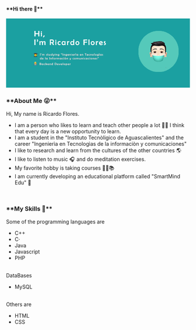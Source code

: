 <h4>**Hi there 👋**</h4>
<p align="center" style="margin:auto;">
  <img src="https://github.com/RicardoFlores01/RicardoFlores01/blob/master/portada.png">
</p>
<h3>**About Me 😜** </h3>
<p>Hi, My name is Ricardo Flores.<br>
  <ul>
  <li>I am a person who likes to learn and teach other people a lot 👨‍🏫 I think that every day is a new opportunity to learn.</li>
    <li>I am a student in the "Instituto Tecnòligico de Aguascalientes" and the career "Ingenierìa en Tecnologìas de la informaciòn y comunicaciones"
    <li>I like to research and learn from the cultures of the other countries 🌎</li>
    <li>I like to listen to music 🎧 and do meditation exercises.</li>
    <li>My favorite hobby is taking courses 👨‍💻📚</li>
  <li>I am currently developing an educational platform called "SmartMind Edu" 💙</li>
  </ul>
</p>
<br>
<h3>**My Skills 🧠** </h3>
<p>
  Some of the programming languages are
  <ul>
    <li> C++ </li>
    <li> C· </li>
    <li> Java </li>
    <li> Javascript </li>
    <li> PHP </li>
   </ul>
  <br>
  DataBases
  <ul>
    <li> MySQL </li>
  </ul>
  <br>
  Others are 
  <ul>
    <li> HTML </li>
  <li> CSS </li>
  </ul>
</p>
